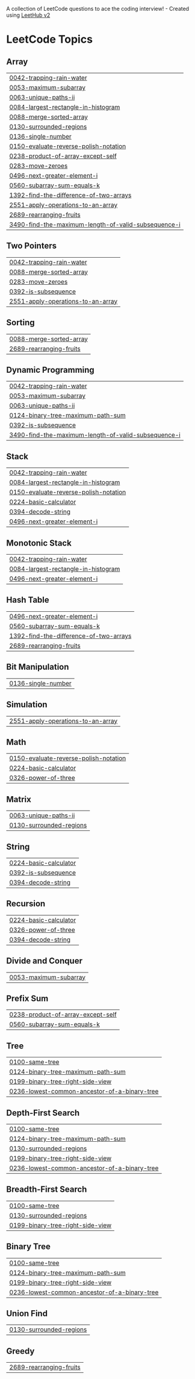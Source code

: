 A collection of LeetCode questions to ace the coding interview! - Created using [LeetHub v2](https://github.com/arunbhardwaj/LeetHub-2.0)
<!---LeetCode Topics Start-->
# LeetCode Topics
## Array
|  |
| ------- |
| [0042-trapping-rain-water](https://github.com/Tejesh916k/leetcode_problems/tree/master/0042-trapping-rain-water) |
| [0053-maximum-subarray](https://github.com/Tejesh916k/leetcode_problems/tree/master/0053-maximum-subarray) |
| [0063-unique-paths-ii](https://github.com/Tejesh916k/leetcode_problems/tree/master/0063-unique-paths-ii) |
| [0084-largest-rectangle-in-histogram](https://github.com/Tejesh916k/leetcode_problems/tree/master/0084-largest-rectangle-in-histogram) |
| [0088-merge-sorted-array](https://github.com/Tejesh916k/leetcode_problems/tree/master/0088-merge-sorted-array) |
| [0130-surrounded-regions](https://github.com/Tejesh916k/leetcode_problems/tree/master/0130-surrounded-regions) |
| [0136-single-number](https://github.com/Tejesh916k/leetcode_problems/tree/master/0136-single-number) |
| [0150-evaluate-reverse-polish-notation](https://github.com/Tejesh916k/leetcode_problems/tree/master/0150-evaluate-reverse-polish-notation) |
| [0238-product-of-array-except-self](https://github.com/Tejesh916k/leetcode_problems/tree/master/0238-product-of-array-except-self) |
| [0283-move-zeroes](https://github.com/Tejesh916k/leetcode_problems/tree/master/0283-move-zeroes) |
| [0496-next-greater-element-i](https://github.com/Tejesh916k/leetcode_problems/tree/master/0496-next-greater-element-i) |
| [0560-subarray-sum-equals-k](https://github.com/Tejesh916k/leetcode_problems/tree/master/0560-subarray-sum-equals-k) |
| [1392-find-the-difference-of-two-arrays](https://github.com/Tejesh916k/leetcode_problems/tree/master/1392-find-the-difference-of-two-arrays) |
| [2551-apply-operations-to-an-array](https://github.com/Tejesh916k/leetcode_problems/tree/master/2551-apply-operations-to-an-array) |
| [2689-rearranging-fruits](https://github.com/Tejesh916k/leetcode_problems/tree/master/2689-rearranging-fruits) |
| [3490-find-the-maximum-length-of-valid-subsequence-i](https://github.com/Tejesh916k/leetcode_problems/tree/master/3490-find-the-maximum-length-of-valid-subsequence-i) |
## Two Pointers
|  |
| ------- |
| [0042-trapping-rain-water](https://github.com/Tejesh916k/leetcode_problems/tree/master/0042-trapping-rain-water) |
| [0088-merge-sorted-array](https://github.com/Tejesh916k/leetcode_problems/tree/master/0088-merge-sorted-array) |
| [0283-move-zeroes](https://github.com/Tejesh916k/leetcode_problems/tree/master/0283-move-zeroes) |
| [0392-is-subsequence](https://github.com/Tejesh916k/leetcode_problems/tree/master/0392-is-subsequence) |
| [2551-apply-operations-to-an-array](https://github.com/Tejesh916k/leetcode_problems/tree/master/2551-apply-operations-to-an-array) |
## Sorting
|  |
| ------- |
| [0088-merge-sorted-array](https://github.com/Tejesh916k/leetcode_problems/tree/master/0088-merge-sorted-array) |
| [2689-rearranging-fruits](https://github.com/Tejesh916k/leetcode_problems/tree/master/2689-rearranging-fruits) |
## Dynamic Programming
|  |
| ------- |
| [0042-trapping-rain-water](https://github.com/Tejesh916k/leetcode_problems/tree/master/0042-trapping-rain-water) |
| [0053-maximum-subarray](https://github.com/Tejesh916k/leetcode_problems/tree/master/0053-maximum-subarray) |
| [0063-unique-paths-ii](https://github.com/Tejesh916k/leetcode_problems/tree/master/0063-unique-paths-ii) |
| [0124-binary-tree-maximum-path-sum](https://github.com/Tejesh916k/leetcode_problems/tree/master/0124-binary-tree-maximum-path-sum) |
| [0392-is-subsequence](https://github.com/Tejesh916k/leetcode_problems/tree/master/0392-is-subsequence) |
| [3490-find-the-maximum-length-of-valid-subsequence-i](https://github.com/Tejesh916k/leetcode_problems/tree/master/3490-find-the-maximum-length-of-valid-subsequence-i) |
## Stack
|  |
| ------- |
| [0042-trapping-rain-water](https://github.com/Tejesh916k/leetcode_problems/tree/master/0042-trapping-rain-water) |
| [0084-largest-rectangle-in-histogram](https://github.com/Tejesh916k/leetcode_problems/tree/master/0084-largest-rectangle-in-histogram) |
| [0150-evaluate-reverse-polish-notation](https://github.com/Tejesh916k/leetcode_problems/tree/master/0150-evaluate-reverse-polish-notation) |
| [0224-basic-calculator](https://github.com/Tejesh916k/leetcode_problems/tree/master/0224-basic-calculator) |
| [0394-decode-string](https://github.com/Tejesh916k/leetcode_problems/tree/master/0394-decode-string) |
| [0496-next-greater-element-i](https://github.com/Tejesh916k/leetcode_problems/tree/master/0496-next-greater-element-i) |
## Monotonic Stack
|  |
| ------- |
| [0042-trapping-rain-water](https://github.com/Tejesh916k/leetcode_problems/tree/master/0042-trapping-rain-water) |
| [0084-largest-rectangle-in-histogram](https://github.com/Tejesh916k/leetcode_problems/tree/master/0084-largest-rectangle-in-histogram) |
| [0496-next-greater-element-i](https://github.com/Tejesh916k/leetcode_problems/tree/master/0496-next-greater-element-i) |
## Hash Table
|  |
| ------- |
| [0496-next-greater-element-i](https://github.com/Tejesh916k/leetcode_problems/tree/master/0496-next-greater-element-i) |
| [0560-subarray-sum-equals-k](https://github.com/Tejesh916k/leetcode_problems/tree/master/0560-subarray-sum-equals-k) |
| [1392-find-the-difference-of-two-arrays](https://github.com/Tejesh916k/leetcode_problems/tree/master/1392-find-the-difference-of-two-arrays) |
| [2689-rearranging-fruits](https://github.com/Tejesh916k/leetcode_problems/tree/master/2689-rearranging-fruits) |
## Bit Manipulation
|  |
| ------- |
| [0136-single-number](https://github.com/Tejesh916k/leetcode_problems/tree/master/0136-single-number) |
## Simulation
|  |
| ------- |
| [2551-apply-operations-to-an-array](https://github.com/Tejesh916k/leetcode_problems/tree/master/2551-apply-operations-to-an-array) |
## Math
|  |
| ------- |
| [0150-evaluate-reverse-polish-notation](https://github.com/Tejesh916k/leetcode_problems/tree/master/0150-evaluate-reverse-polish-notation) |
| [0224-basic-calculator](https://github.com/Tejesh916k/leetcode_problems/tree/master/0224-basic-calculator) |
| [0326-power-of-three](https://github.com/Tejesh916k/leetcode_problems/tree/master/0326-power-of-three) |
## Matrix
|  |
| ------- |
| [0063-unique-paths-ii](https://github.com/Tejesh916k/leetcode_problems/tree/master/0063-unique-paths-ii) |
| [0130-surrounded-regions](https://github.com/Tejesh916k/leetcode_problems/tree/master/0130-surrounded-regions) |
## String
|  |
| ------- |
| [0224-basic-calculator](https://github.com/Tejesh916k/leetcode_problems/tree/master/0224-basic-calculator) |
| [0392-is-subsequence](https://github.com/Tejesh916k/leetcode_problems/tree/master/0392-is-subsequence) |
| [0394-decode-string](https://github.com/Tejesh916k/leetcode_problems/tree/master/0394-decode-string) |
## Recursion
|  |
| ------- |
| [0224-basic-calculator](https://github.com/Tejesh916k/leetcode_problems/tree/master/0224-basic-calculator) |
| [0326-power-of-three](https://github.com/Tejesh916k/leetcode_problems/tree/master/0326-power-of-three) |
| [0394-decode-string](https://github.com/Tejesh916k/leetcode_problems/tree/master/0394-decode-string) |
## Divide and Conquer
|  |
| ------- |
| [0053-maximum-subarray](https://github.com/Tejesh916k/leetcode_problems/tree/master/0053-maximum-subarray) |
## Prefix Sum
|  |
| ------- |
| [0238-product-of-array-except-self](https://github.com/Tejesh916k/leetcode_problems/tree/master/0238-product-of-array-except-self) |
| [0560-subarray-sum-equals-k](https://github.com/Tejesh916k/leetcode_problems/tree/master/0560-subarray-sum-equals-k) |
## Tree
|  |
| ------- |
| [0100-same-tree](https://github.com/Tejesh916k/leetcode_problems/tree/master/0100-same-tree) |
| [0124-binary-tree-maximum-path-sum](https://github.com/Tejesh916k/leetcode_problems/tree/master/0124-binary-tree-maximum-path-sum) |
| [0199-binary-tree-right-side-view](https://github.com/Tejesh916k/leetcode_problems/tree/master/0199-binary-tree-right-side-view) |
| [0236-lowest-common-ancestor-of-a-binary-tree](https://github.com/Tejesh916k/leetcode_problems/tree/master/0236-lowest-common-ancestor-of-a-binary-tree) |
## Depth-First Search
|  |
| ------- |
| [0100-same-tree](https://github.com/Tejesh916k/leetcode_problems/tree/master/0100-same-tree) |
| [0124-binary-tree-maximum-path-sum](https://github.com/Tejesh916k/leetcode_problems/tree/master/0124-binary-tree-maximum-path-sum) |
| [0130-surrounded-regions](https://github.com/Tejesh916k/leetcode_problems/tree/master/0130-surrounded-regions) |
| [0199-binary-tree-right-side-view](https://github.com/Tejesh916k/leetcode_problems/tree/master/0199-binary-tree-right-side-view) |
| [0236-lowest-common-ancestor-of-a-binary-tree](https://github.com/Tejesh916k/leetcode_problems/tree/master/0236-lowest-common-ancestor-of-a-binary-tree) |
## Breadth-First Search
|  |
| ------- |
| [0100-same-tree](https://github.com/Tejesh916k/leetcode_problems/tree/master/0100-same-tree) |
| [0130-surrounded-regions](https://github.com/Tejesh916k/leetcode_problems/tree/master/0130-surrounded-regions) |
| [0199-binary-tree-right-side-view](https://github.com/Tejesh916k/leetcode_problems/tree/master/0199-binary-tree-right-side-view) |
## Binary Tree
|  |
| ------- |
| [0100-same-tree](https://github.com/Tejesh916k/leetcode_problems/tree/master/0100-same-tree) |
| [0124-binary-tree-maximum-path-sum](https://github.com/Tejesh916k/leetcode_problems/tree/master/0124-binary-tree-maximum-path-sum) |
| [0199-binary-tree-right-side-view](https://github.com/Tejesh916k/leetcode_problems/tree/master/0199-binary-tree-right-side-view) |
| [0236-lowest-common-ancestor-of-a-binary-tree](https://github.com/Tejesh916k/leetcode_problems/tree/master/0236-lowest-common-ancestor-of-a-binary-tree) |
## Union Find
|  |
| ------- |
| [0130-surrounded-regions](https://github.com/Tejesh916k/leetcode_problems/tree/master/0130-surrounded-regions) |
## Greedy
|  |
| ------- |
| [2689-rearranging-fruits](https://github.com/Tejesh916k/leetcode_problems/tree/master/2689-rearranging-fruits) |
<!---LeetCode Topics End-->